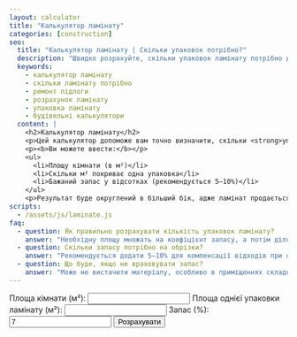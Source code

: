 ```yaml
---
layout: calculator
title: "Калькулятор ламінату"
categories: [construction]
seo:
  title: "Калькулятор ламінату | Скільки упаковок потрібно?"
  description: "Швидко розрахуйте, скільки упаковок ламінату потрібно для укладання підлоги з урахуванням запасу."
  keywords:
    - калькулятор ламінату
    - скільки ламінату потрібно
    - ремонт підлоги
    - розрахунок ламінату
    - упаковка ламінату
    - будівельні калькулятори
  content: |
    <h2>Калькулятор ламінату</h2>
    <p>Цей калькулятор допоможе вам точно визначити, скільки <strong>упаковок ламінату</strong> потрібно для укладання підлоги у приміщенні.</p>
    <p><b>Ви можете ввести:</b></p>
    <ul>
      <li>Площу кімнати (в м²)</li>
      <li>Скільки м² покриває одна упаковка</li>
      <li>Бажаний запас у відсотках (рекомендується 5–10%)</li>
    </ul>
    <p>Результат буде округлений в більший бік, адже ламінат продається упаковками.</p>
scripts:
  - /assets/js/laminate.js
faq:
  - question: Як правильно розрахувати кількість упаковок ламінату?
    answer: "Необхідну площу множать на коефіцієнт запасу, а потім ділять на площу однієї упаковки. Наприклад: (20 × 1.07) / 2.4 = 8.91 → 9 упаковок."
  - question: Скільки запасу потрібно на обрізки?
    answer: "Рекомендується додати 5–10% для компенсації відходів при обрізанні та підгонці."
  - question: Що буде, якщо не враховувати запас?
    answer: "Може не вистачити матеріалу, особливо в приміщеннях складної форми або при укладці під кутом."
---
```


<form id="laminate-form" autocomplete="off">
  <label>
    Площа кімнати (м²):
    <input type="number" id="laminate-area" min="0" step="any" required>
  </label>
  <label>
    Площа однієї упаковки ламінату (м²):
    <input type="number" id="laminate-pack" min="0" step="any" required>
  </label>
  <label>
    Запас (%):
    <input type="number" id="laminate-waste" min="0" step="any" value="7">
  </label>
  <button type="submit">Розрахувати</button>
</form>
<div id="laminate-result" class="result"></div>
